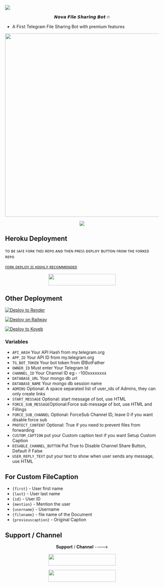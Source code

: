 <img src="https://user-images.githubusercontent.com/73097560/115834477-dbab4500-a447-11eb-908a-139a6edaec5c.gif">

<p align="center">𝙉𝙤𝙫𝙖 𝙁𝙞𝙡𝙚 𝙎𝙝𝙖𝙧𝙞𝙣𝙜 𝘽𝙤𝙩 🔥 </p>

- A First Telegram File Sharing Bot with premium features 

<p align="center"><a href="https://t.me/RolexMoviesOXO"><img src="https://telegra.ph/file/754856d5e5d4edf2d8f09.jpg" width="600"></a></p>
<p align="center">
    <a href="https://www.python.org/" alt="made-with-python"> <img src="https://img.shields.io/badge/Made%20with-Python-black.svg?style=flat-square&logo=python&logoColor=blue&color=red" /></a>
  
## Heroku Deployment

ᴛᴏ ʙᴇ ꜱᴀꜰᴇ ꜰᴏʀᴋ ᴛʜɪꜱ ʀᴇᴘᴏ ᴀɴᴅ ᴛʜᴇɴ ᴘʀᴇꜱꜱ ᴅᴇᴘʟᴏʏ ʙᴜᴛᴛᴏɴ ꜰʀᴏᴍ ᴛʜᴇ ꜰᴏʀᴋᴇᴅ ʀᴇᴘᴏ 

[ꜰᴏʀᴋ ᴅᴇᴘʟᴏʏ ɪꜱ ʜɪɢʜʟʏ ʀᴇᴄᴏᴍᴍᴇɴᴅᴇᴅ](https://telegra.ph/file/5bcf79f948ca06030640c.mp4)

<p align="center"><a href="http://dashboard.heroku.com/new?template=https://github.com/Enox5600/File-Sharing-Bot"> <img src="https://img.shields.io/badge/Deploy%20On%20Heroku-pink?style=for-the-badge&logo=heroku" width="220" height="38.45"/></a></p>

## Other Deployment

[![Deploy to Render](https://render.com/images/deploy-to-render-button.svg)](https://render.com/deploy?repo=https://github.com/Enox5600/File-Sharing-Bot)

[![Deploy on Railway](https://railway.app/button.svg)](https://railway.app/new/template/1jKLr4)

[![Deploy to Koyeb](https://www.koyeb.com/static/images/deploy/button.svg)](https://app.koyeb.com/deploy?type=git&repository=github.com/CodeXBotz/File-Sharing-Bot&branch=koyeb&name=filesharingbot)

### Variables

* `API_HASH` Your API Hash from my.telegram.org
* `APP_ID` Your API ID from my.telegram.org
* `TG_BOT_TOKEN` Your bot token from @BotFather
* `OWNER_ID` Must enter Your Telegram Id
* `CHANNEL_ID` Your Channel ID eg:- -100xxxxxxxx
* `DATABASE_URL` Your mongo db url
* `DATABASE_NAME` Your mongo db session name
* `ADMINS` Optional: A space separated list of user_ids of Admins, they can only create links
* `START_MESSAGE` Optional: start message of bot, use HTML
* `FORCE_SUB_MESSAGE`Optional:Force sub message of bot, use HTML and Fillings
* `FORCE_SUB_CHANNEL` Optional: ForceSub Channel ID, leave 0 if you want disable force sub
* `PROTECT_CONTENT` Optional: True if you need to prevent files from forwarding
* `CUSTOM_CAPTION` put your Custom caption text if you want Setup Custom Caption
* `DISABLE_CHANNEL_BUTTON` Put True to Disable Channel Share Button, Default if False
* `USER_REPLY_TEXT` put your text to show when user sends any message, use HTML

## For Custom FileCaption

* `{first}` - User first name
* `{last}` - User last name
* `{id}` - User ID
* `{mention}` - Mention the user
* `{username}` - Username
* `{filename}` - file name of the Document
* `{previouscaption}` - Original Caption

## Support / Channel

<p align="center">𝐒𝐮𝐩𝐩𝐨𝐫𝐭 / 𝐂𝐡𝐚𝐧𝐧𝐞𝐥 ----> </p>

<p align="center"><a href="https://t.me/+ZPpcbtCV204yYWU1"><img src="https://img.shields.io/badge/ᴛᴇʟᴇɢʀᴀᴍ-ɢʀᴏᴜᴘ-black?&style=for-the-badge&logo=telegram" width="220" height="38.45"></a></p>
<p align="center"><a href="https://t.me/RolexMoviesOXO"><img src="https://img.shields.io/badge/ᴛᴇʟᴇɢʀᴀᴍ-ᴄʜᴀɴɴᴇʟ-black?&style=for-the-badge&logo=telegram" width="220" height="38.45"></a></p>


